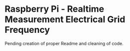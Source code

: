 # Raspberry Pi - Realtime Measurement Electrical Grid Frequency

Pending creation of proper Readme and cleaning of code.